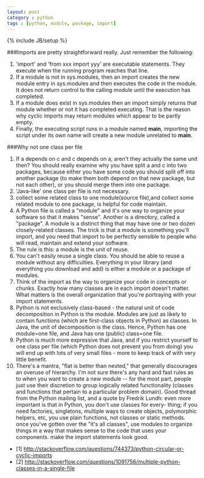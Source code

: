 ```yaml
---
layout: post
category : python
tags : [python, module, package, import]
---
```

{% include JB/setup %}

###Imports are pretty straightforward really. Just remember the following:
1. 'import' and 'from xxx import yyy' are executable statements. They execute when the running program reaches that line.
2. If a module is not in sys.modules, then an import creates the new module entry in sys.modules and then executes the code in the module. It does not return control to the calling module until the execution has completed.
3. If a module does exist in sys.modules then an import simply returns that module whether or not it has completed executing. That is the reason why cyclic imports may return modules which appear to be partly empty.
4. Finally, the executing script runs in a module named __main__, importing the script under its own name will create a new module unrelated to __main__.

<!--more-->

###Why not one class per file
1. If a depends on c and c depends on a, aren't they actually the same unit then? You should really examine why you have split a and c into two packages, because either you have some code you should split off into another package (to make them both depend on that new package, but not each other), or you should merge them into one package.
2. 'Java-like' one class per file is not necessary.
3. collect some related class to one module(source file),and collect some related module to one package, is helpful for code maintain.
4. A Python file is called a "module" and it's one way to organize your software so that it makes "sense". Another is a directory, called a "package". A module is a distinct thing that may have one or two dozen closely-related classes. The trick is that a module is something you'll import, and you need that import to be perfectly sensible to people who will read, maintain and extend your software.
5. The rule is this: a module is the unit of reuse.
6. You can't easily reuse a single class. You should be able to reuse a module without any difficulties. Everything in your library (and everything you download and add) is either a module or a package of modules.
7. Think of the import as the way to organize your code in concepts or chunks. Exactly how many classes are in each import doesn't matter. What matters is the overall organization that you're portraying with your import statements.
8. Python is not exclusively class-based - the natural unit of code decomposition in Python is the module. Modules are just as likely to contain functions (which are first-class objects in Python) as classes. In Java, the unit of decomposition is the class. Hence, Python has one module=one file, and Java has one (public) class=one file.
9. Python is much more expressive that Java, and if you restrict yourself to one class per file (which Python does not prevent you from doing) you will end up with lots of very small files - more to keep track of with very little benefit.
10. There's a mantra, "flat is better than nested," that generally discourages an overuse of hierarchy. I'm not sure there's any hard and fast rules as to when you want to create a new module -- for the most part, people just use their discretion to group logically related functionality (classes and functions that pertain to a particular problem domain). Good thread from the Python mailing list, and a quote by Fredrik Lundh:     even more important is that in Python, you don't use classes for every- thing; if you need factories, singletons, multiple ways to create objects, polymorphic helpers, etc, you use plain functions, not classes or static methods. once you've gotten over the "it's all classes", use modules to organize things in a way that makes sense to the code that uses your components. make the import statements look good.

* [1] http://stackoverflow.com/questions/744373/python-circular-or-cyclic-imports
* [2] http://stackoverflow.com/questions/1091756/multiple-python-classes-in-a-single-file